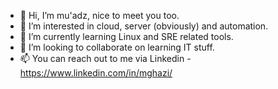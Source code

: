 - 👋 Hi, I’m mu'adz, nice to meet you too.
- 👀 I’m interested in cloud, server (obviously) and automation.
- 🌱 I’m currently learning Linux and SRE related tools.
- 💞️ I’m looking to collaborate on learning IT stuff.
- 📫 You can reach out to me via Linkedin - https://www.linkedin.com/in/mghazi/

<!---
muaznaf2015/muaznaf2015 is a ✨ special ✨ repository because its `README.md` (this file) appears on your GitHub profile.
You can click the Preview link to take a look at your changes.
--->
